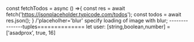 const fetchTodos = async () =>{
  const res = await fetch('https://jsonplaceholder.typicode.com/todos');
  const todos = await res.json();
}
/'placeholher='blur' specify loading of image with blur;
---------------tuples==============
let user: [string,boolean,number] = ['asadprox', true, 16]

